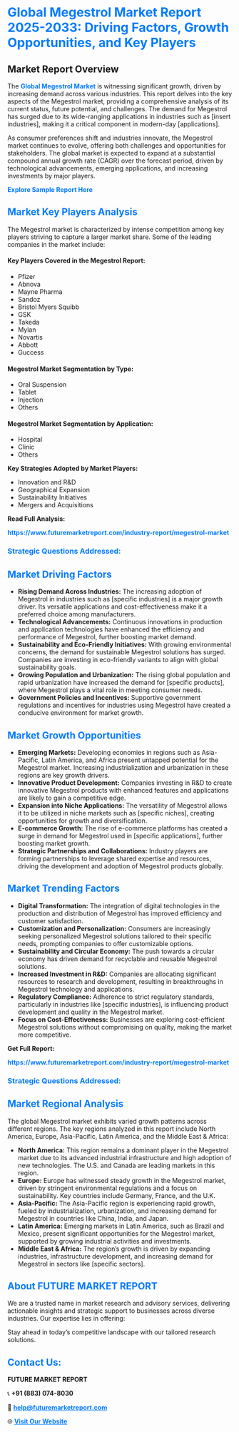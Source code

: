 <h1 style="color: #007BFF;">Global Megestrol Market Report 2025-2033: Driving Factors, Growth Opportunities, and Key Players</h1>

<section id="overview">
<h2>Market Report Overview</h2>
<p>The <a href="https://www.futuremarketreport.com/industry-report/megestrol-market" style="color: #007BFF; text-decoration: none;"><strong>Global Megestrol Market</strong></a> is witnessing significant growth, driven by increasing demand across various industries. This report delves into the key aspects of the Megestrol market, providing a comprehensive analysis of its current status, future potential, and challenges. The demand for Megestrol has surged due to its wide-ranging applications in industries such as [insert industries], making it a critical component in modern-day [applications].</p>
<p>As consumer preferences shift and industries innovate, the Megestrol market continues to evolve, offering both challenges and opportunities for stakeholders. The global market is expected to expand at a substantial compound annual growth rate (CAGR) over the forecast period, driven by technological advancements, emerging applications, and increasing investments by major players.</p>
</section>

<section id="overview">
<p><a href="https://www.futuremarketreport.com/request-sample/reportId=82846" style="color: #007BFF; text-decoration: none;"><strong>Explore Sample Report Here</strong></a></p>
</section>

<section id="key-players">
<h2 style="color: #007BFF;">Market Key Players Analysis</h2>
<p>The Megestrol market is characterized by intense competition among key players striving to capture a larger market share. Some of the leading companies in the market include:</p>
<h4>Key Players Covered in the Megestrol Report:</h4>
<ul><li>Pfizer</li><li>Abnova</li><li>Mayne Pharma</li><li>Sandoz</li><li>Bristol Myers Squibb</li><li>GSK</li><li>Takeda</li><li>Mylan</li><li>Novartis</li><li>Abbott</li><li>Guccess</li></ul>
<h4>Megestrol Market Segmentation by Type:</h4>
<ul><li>Oral Suspension</li><li>Tablet</li><li>Injection</li><li>Others</li></ul>

<h4>Megestrol Market Segmentation by Application:</h4>
<ul><li>Hospital</li><li>Clinic</li><li>Others</li></ul>
<p><strong>Key Strategies Adopted by Market Players:</strong></p>
<ul>
<li>Innovation and R&D</li>
<li>Geographical Expansion</li>
<li>Sustainability Initiatives</li>
<li>Mergers and Acquisitions</li>
</ul>
</section>

<section>
<p><strong>Read Full Analysis: </strong></p><a href="https://www.futuremarketreport.com/industry-report/megestrol-market" style="color: #007BFF; text-decoration: none;"><strong>https://www.futuremarketreport.com/industry-report/megestrol-market</strong></a>
<h3 style="color: #007BFF;">Strategic Questions Addressed:</h3>
</section>

<section id="driving-factors">
<h2 style="color: #007BFF;">Market Driving Factors</h2>
<ul>
<li><strong>Rising Demand Across Industries:</strong> The increasing adoption of Megestrol in industries such as [specific industries] is a major growth driver. Its versatile applications and cost-effectiveness make it a preferred choice among manufacturers.</li>
<li><strong>Technological Advancements:</strong> Continuous innovations in production and application technologies have enhanced the efficiency and performance of Megestrol, further boosting market demand.</li>
<li><strong>Sustainability and Eco-Friendly Initiatives:</strong> With growing environmental concerns, the demand for sustainable Megestrol solutions has surged. Companies are investing in eco-friendly variants to align with global sustainability goals.</li>
<li><strong>Growing Population and Urbanization:</strong> The rising global population and rapid urbanization have increased the demand for [specific products], where Megestrol plays a vital role in meeting consumer needs.</li>
<li><strong>Government Policies and Incentives:</strong> Supportive government regulations and incentives for industries using Megestrol have created a conducive environment for market growth.</li>
</ul>
</section>

<section id="growth-opportunities">
<h2 style="color: #007BFF;">Market Growth Opportunities</h2>
<ul>
<li><strong>Emerging Markets:</strong> Developing economies in regions such as Asia-Pacific, Latin America, and Africa present untapped potential for the Megestrol market. Increasing industrialization and urbanization in these regions are key growth drivers.</li>
<li><strong>Innovative Product Development:</strong> Companies investing in R&D to create innovative Megestrol products with enhanced features and applications are likely to gain a competitive edge.</li>
<li><strong>Expansion into Niche Applications:</strong> The versatility of Megestrol allows it to be utilized in niche markets such as [specific niches], creating opportunities for growth and diversification.</li>
<li><strong>E-commerce Growth:</strong> The rise of e-commerce platforms has created a surge in demand for Megestrol used in [specific applications], further boosting market growth.</li>
<li><strong>Strategic Partnerships and Collaborations:</strong> Industry players are forming partnerships to leverage shared expertise and resources, driving the development and adoption of Megestrol products globally.</li>
</ul>
</section>

<section id="trending-factors">
<h2 style="color: #007BFF;">Market Trending Factors</h2>
<ul>
<li><strong>Digital Transformation:</strong> The integration of digital technologies in the production and distribution of Megestrol has improved efficiency and customer satisfaction.</li>
<li><strong>Customization and Personalization:</strong> Consumers are increasingly seeking personalized Megestrol solutions tailored to their specific needs, prompting companies to offer customizable options.</li>
<li><strong>Sustainability and Circular Economy:</strong> The push towards a circular economy has driven demand for recyclable and reusable Megestrol solutions.</li>
<li><strong>Increased Investment in R&D:</strong> Companies are allocating significant resources to research and development, resulting in breakthroughs in Megestrol technology and applications.</li>
<li><strong>Regulatory Compliance:</strong> Adherence to strict regulatory standards, particularly in industries like [specific industries], is influencing product development and quality in the Megestrol market.</li>
<li><strong>Focus on Cost-Effectiveness:</strong> Businesses are exploring cost-efficient Megestrol solutions without compromising on quality, making the market more competitive.</li>
</ul>
</section>

<section>
<p><strong>Get Full Report: </strong></p><a href="https://www.futuremarketreport.com/industry-report/megestrol-market" style="color: #007BFF; text-decoration: none;"><strong>https://www.futuremarketreport.com/industry-report/megestrol-market</strong></a>
<h3 style="color: #007BFF;">Strategic Questions Addressed:</h3>
</section>


<section id="regional-analysis">
<h2 style="color: #007BFF;">Market Regional Analysis</h2>
<p>The global Megestrol market exhibits varied growth patterns across different regions. The key regions analyzed in this report include North America, Europe, Asia-Pacific, Latin America, and the Middle East & Africa:</p>
<ul>
<li><strong>North America:</strong> This region remains a dominant player in the Megestrol market due to its advanced industrial infrastructure and high adoption of new technologies. The U.S. and Canada are leading markets in this region.</li>
<li><strong>Europe:</strong> Europe has witnessed steady growth in the Megestrol market, driven by stringent environmental regulations and a focus on sustainability. Key countries include Germany, France, and the U.K.</li>
<li><strong>Asia-Pacific:</strong> The Asia-Pacific region is experiencing rapid growth, fueled by industrialization, urbanization, and increasing demand for Megestrol in countries like China, India, and Japan.</li>
<li><strong>Latin America:</strong> Emerging markets in Latin America, such as Brazil and Mexico, present significant opportunities for the Megestrol market, supported by growing industrial activities and investments.</li>
<li><strong>Middle East & Africa:</strong> The region’s growth is driven by expanding industries, infrastructure development, and increasing demand for Megestrol in sectors like [specific sectors].</li>
</ul>
</section>

<footer>
<h2 style="color: #007BFF;">About FUTURE MARKET REPORT</h2>
<p>We are a trusted name in market research and advisory services, delivering actionable insights and strategic support to businesses across diverse industries. Our expertise lies in offering:</p>

<p>Stay ahead in today’s competitive landscape with our tailored research solutions.</p>

<h2 style="color: #007BFF;">Contact Us:</h2>
<p><strong>FUTURE MARKET REPORT</strong></p>
<p>📞 <strong>+91 (883) 074-8030</strong></p>
<p>📧 <strong><a href="mailto:help@futuremarketreport.com" style="color: #007BFF;">help@futuremarketreport.com</a></strong></p>
<p>🌐 <strong><a href="https://www.futuremarketreport.com/" style="color: #007BFF;">Visit Our Website</a></strong></p>
</footer>